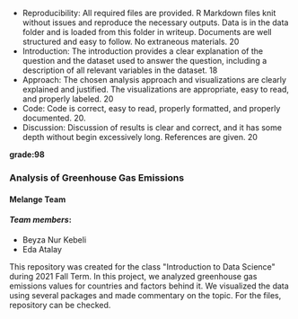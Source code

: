 
*	Reproducibility: All required files are provided. R Markdown files knit without issues and reproduce the necessary outputs. Data is in the data folder and is loaded from this folder in writeup. Documents are well structured and easy to follow. No extraneous materials.  20
*	Introduction: The introduction provides a clear explanation of the question and the dataset used to answer the question, including a description of all relevant variables in the dataset.  18
*	Approach: The chosen analysis approach and visualizations are clearly explained and justified. The visualizations are appropriate, easy to read, and properly labeled. 20
*	Code: Code is correct, easy to read, properly formatted, and properly documented.  20.
*	Discussion: Discussion of results is clear and correct, and it has some depth without begin excessively long. References are given. 20

**grade:98**





### Analysis of Greenhouse Gas Emissions
#### Melange Team
#### _Team members_:  
* Beyza Nur Kebeli  
* Eda Atalay

This repository was created for the class "Introduction to Data Science" during 2021 Fall Term. In this project, we analyzed greenhouse gas emissions values for countries and factors behind it. We visualized the data using several packages and made commentary on the topic. For the files, repository can be checked.
